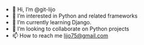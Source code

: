 - 👋 Hi, I’m @git-lijo
- 👀 I’m interested in Python and related frameworks
- 🌱 I’m currently learning Django.
- 💞️ I’m looking to collaborate on Python projects
- 📫 How to reach me lijo75@gmail.com

<!---
git-lijo/git-lijo is a ✨ special ✨ repository because its `README.md` (this file) appears on your GitHub profile.
You can click the Preview link to take a look at your changes.
--->
